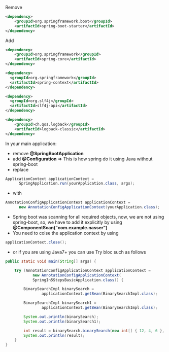 Remove
```xml
<dependency>
    <groupId>org.springframework.boot</groupId>
    <artifactId>spring-boot-starter</artifactId>
</dependency>
```

Add
```xml
<dependency>
    <groupId>org.springframework</groupId>
    <artifactId>spring-core</artifactId>
</dependency>

<dependency>
  <groupId>org.springframework</groupId>
  <artifactId>spring-context</artifactId>
</dependency>

<dependency>
  <groupId>org.slf4j</groupId>
  <artifactId>slf4j-api</artifactId>
</dependency>

<dependency>
    <groupId>ch.qos.logback</groupId>
    <artifactId>logback-classic</artifactId>
</dependency>
```

In your main application:
* remove **@SpringBootApplication**
* add **@Configuration** => This is how spring do it using Java without spring-boot
* replace
```java
ApplicationContext applicationContext =
      SpringApplication.run(yourApplication.class, args);
```
* with
```java
AnnotationConfigApplicationContext applicationContext =
      new AnnotationConfigApplicationContext(yourApplication.class);
```
* Spring boot was scanning for all required objects, now, we are not using spring-boot, so, we have to add it explicitly by using **@ComponentScan("com.example.nasser")**
* You need to colse the application context by using 
```java
applicationContext.close();
```
* or if you are using Java7+ you can use Try bloc such as follows
```java
public static void main(String[] args) {

    try (AnnotationConfigApplicationContext applicationContext = 
            new AnnotationConfigApplicationContext(
            SpringIn5StepsBasicApplication.class)) {

        BinarySearchImpl binarySearch = 
                applicationContext.getBean(BinarySearchImpl.class);

        BinarySearchImpl binarySearch1 = 
                applicationContext.getBean(BinarySearchImpl.class);

        System.out.println(binarySearch);
        System.out.println(binarySearch1);

        int result = binarySearch.binarySearch(new int[] { 12, 4, 6 }, 3);
        System.out.println(result);
    }
}
```
